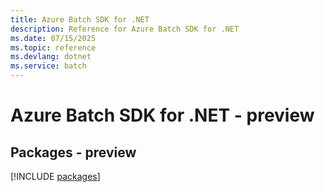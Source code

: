 ```yaml
---
title: Azure Batch SDK for .NET
description: Reference for Azure Batch SDK for .NET
ms.date: 07/15/2025
ms.topic: reference
ms.devlang: dotnet
ms.service: batch
---
```

# Azure Batch SDK for .NET - preview
## Packages - preview
[!INCLUDE [packages](batch-index.md)]